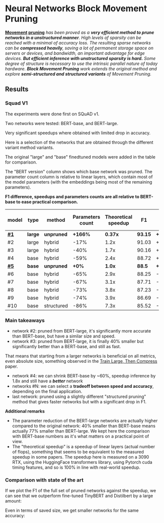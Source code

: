 # Neural Networks Block Movement Pruning




**[Movement](https://arxiv.org/abs/2005.07683) [pruning](https://github.com/huggingface/transformers/tree/master/examples/research_projects/movement-pruning)** *has been proved as a **very efficient
method to prune networks in a unstructured manner**. High levels of sparsity can be reached with a minimal of accuracy loss. 
The resulting sparse networks can be **compressed heavily**,
saving a lot of permanent storage space on servers or devices, and bandwidth, an important advantage for edge devices.
**But efficient inference with unstructured sparsity is hard.**
Some degree of structure is necessary to use the intrinsic parallel nature of today hardware.
**Block Movement Pruning** work extends the original method and explore **semi-structured and structured variants** of Movement Pruning.*

## Results

### Squad V1
The experiments were done first on SQuAD v1.

Two networks were tested: BERT-base, and BERT-large.

Very significant speedups where obtained with limited drop in accuracy.

Here is a selection of the networks that are obtained through the different variant method variants.

The original "large" and "base" finedtuned models were added in the table for comparison.

The "BERT version" column shows which base network was pruned.
The parameter count column is relative to linear layers, which contain most of the model parameters (with the embeddings being most of the remaining parameters).

**F1 difference, speedups and parameters counts are all relative to BERT-base to ease practical comparison.**

    
|                                        model                                         |  type   |   method   |Parameters count|Theoretical speedup|   F1    | F1 diff |Full pipeline speedup|
|--------------------------------------------------------------------------------------|---------|------------|----------------|-------------------|---------|---------|---------------------|
|**[#1](https://huggingface.co/bert-large-uncased-whole-word-masking-finetuned-squad)**|**large**|**unpruned**|**+166%**       |**0.37x**          |**93.15**|**+4.65**|**0.35x**            |
|#2                                                                                    |large    |hybrid      |-17%            |1.2x               |    91.03|+2.53    |0.92x                |
|#3                                                                                    |large    |hybrid      |-40%            |1.7x               |    90.16|+1.66    |1.03x                |
|#4                                                                                    |base     |hybrid      |-59%            |2.4x               |    88.72|+0.22    |1.84x                |
|**[#5](https://huggingface.co/csarron/bert-base-uncased-squad-v1)**                   |**base** |**unpruned**|**+0%**         |**1.0x**           |**88.5** |**+0.00**|**1.0x**             |
|#6                                                                                    |base     |hybrid      |-65%            |2.9x               |    88.25|-0.25    |1.98x                |
|#7                                                                                    |base     |hybrid      |-67%            |3.1x               |    87.71|-0.79    |2.44x                |
|#8                                                                                    |base     |hybrid      |-73%            |3.8x               |    87.23|-1.27    |2.60x                |
|#9                                                                                    |base     |hybrid      |-74%            |3.9x               |    86.69|-1.81    |2.80x                |
|#10                                                                                   |base     |structured  |-86%            |7.3x               |    85.52|-2.98    |3.64x                |



### Main takeaways
- network #2: pruned from BERT-large, it's significantly more accurate than BERT-base, but have a similar size and speed.
- network #3: pruned from BERT-large, it is finally 40% smaller but significantly better than a BERT-base, and still as fast.

That means that starting from a larger networks is beneficial on all metrics, even absolute size, something observed in the [Train Large, Then Compress](https://arxiv.org/abs/2002.11794) paper.
  
- network #4: we can shrink BERT-base by ~60%, speedup inference by 1.8x and still have a ***better*** network
- networks #N: we can select a **tradeoff between speed and accuracy**, depending on the final application.
- last network: pruned using a slightly different "structured pruning" method that gives faster networks but with a significant drop in F1.

**Additional remarks**
- The parameter reduction of the BERT-large networks are actually higher compared to the original network: 40% smaller than BERT-base means actually 77% smaller than BERT-large.
We kept here the comparison with BERT-base numbers as it's what matters on a practical point of view.
- The "theoretical speedup" is a speedup of linear layers (actual number of flops), something that seems to be equivalent to the measured speedup in some papers. 
The speedup here is measured on a 3090 RTX, using the HuggingFace transformers library, using Pytorch cuda timing features, and so is 100% in line with real-world speedup.

### Comparison with state of the art 
If we plot the F1 of the full set of pruned networks against the speedup, we can see that we outperform fine-tuned TinyBERT and Distilbert by a large amount: 

 
 <div class=".graph">
<script src="media/graph.js" id="ede37ce8-dd5f-4560-a6c6-de5af0259ea5"></script></div>


Even in terms of saved size, we get smaller networks for the same accuracy:
 
 <div class=".graph">
<script src="media/graph.js" id="ede37ce8-dd5f-4560-a6c6-de5af0259ea5"></script></div>

